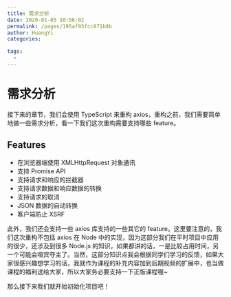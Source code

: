 ```yaml
---
title: 需求分析
date: 2020-01-05 10:56:02
permalink: /pages/195af93fcc871b8b
author: HuangYi
categories: 

tags: 
  - 
---
```

# 需求分析

接下来的章节，我们会使用 TypeScript 来重构 axios，重构之前，我们需要简单地做一些需求分析，看一下我们这次重构需要支持哪些 feature。

## Features

- 在浏览器端使用 XMLHttpRequest 对象通讯
- 支持 Promise API
- 支持请求和响应的拦截器
- 支持请求数据和响应数据的转换
- 支持请求的取消
- JSON 数据的自动转换
- 客户端防止 XSRF

此外，我们还会支持一些 axios 库支持的一些其它的 feature。这里要注意的，我们这次重构不包括 axios 在 Node 中的实现，因为这部分我们在平时项目中应用的很少，还涉及到很多 Node.js 的知识，如果都讲的话，一是比较占用时间，另一个可能会喧宾夺主了。当然，这部分知识点我会根据同学们学习的反馈，如果大家很感兴趣想学习的话，我就作为课程的补充内容加到后期视频的扩展中，也当做课程的福利送给大家，所以大家务必要支持一下正版课程喔~

那么接下来我们就开始初始化项目吧！

